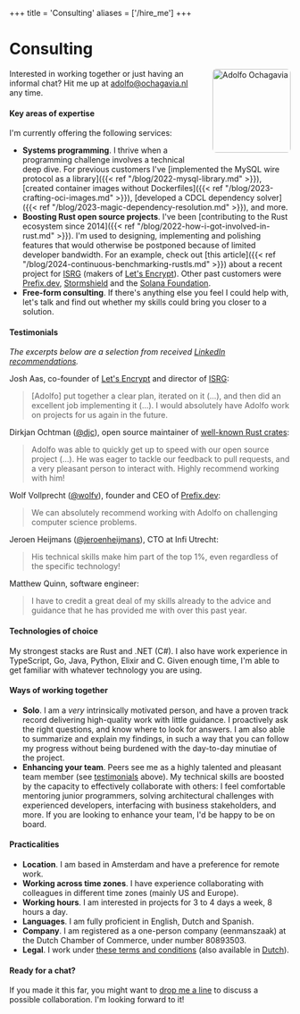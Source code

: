 +++
title = 'Consulting'
aliases = ['/hire_me']
+++

<style>
#headshot {
    width: 140px;
    height: 150px;
    border-radius: 5%;
    object-fit: cover;
}

@media (min-width: 600px) {
    #headshot {
        float: right;
        margin-left: 20px;
        margin-bottom: 20px;
    }
}
</style>

# Consulting

<img src="/images/headshot-light.jpg" alt="Adolfo Ochagavia" id="headshot">

Interested in working together or just having an informal chat? Hit me up at <a href="&#109;&#97;&#105;&#108;&#116;&#111;&#58;&#97;&#100;&#111;&#108;&#102;&#111;&#64;&#111;&#99;&#104;&#97;&#103;&#97;&#118;&#105;&#97;&#46;&#110;&#108;">&#97;&#100;&#111;&#108;&#102;&#111;&#64;&#111;&#99;&#104;&#97;&#103;&#97;&#118;&#105;&#97;&#46;&#110;&#108;</a> any time.

#### Key areas of expertise

I'm currently offering the following services:

* __Systems programming__. I thrive when a programming challenge involves a technical deep dive. For previous customers I've [implemented the MySQL wire protocol as a library]({{< ref "/blog/2022-mysql-library.md" >}}), [created container images without Dockerfiles]({{< ref "/blog/2023-crafting-oci-images.md" >}}), [developed a CDCL dependency solver]({{< ref "/blog/2023-magic-dependency-resolution.md" >}}), and more.
* __Boosting Rust open source projects__. I've been [contributing to the Rust ecosystem since 2014]({{< ref "/blog/2022-how-i-got-involved-in-rust.md" >}}). I'm used to designing, implementing and polishing features that would otherwise be postponed because of limited developer bandwidth. For an example, check out [this article]({{< ref "/blog/2024-continuous-benchmarking-rustls.md" >}}) about a recent project for [ISRG](https://www.abetterinternet.org/) (makers of [Let's Encrypt](https://letsencrypt.org/)). Other past customers were [Prefix.dev](https://prefix.dev/), [Stormshield](https://www.stormshield.com/) and the [Solana Foundation](https://solana.org/).
* __Free-form consulting__. If there's anything else you feel I could help with, let's talk and find out whether my skills could bring you closer to a solution.

#### Testimonials

_The excerpts below are a selection from received [LinkedIn recommendations](https://www.linkedin.com/in/adolfoochagavia/)._

Josh Aas, co-founder of [Let's Encrypt](https://letsencrypt.org/) and director of [ISRG](https://www.abetterinternet.org/):

> [Adolfo] put together a clear plan, iterated on it (...), and then did an excellent job implementing it (...). I would absolutely have Adolfo work on projects for us again in the future.

Dirkjan Ochtman ([@djc](https://github.com/djc/)), open source maintainer of [well-known Rust crates](https://github.com/sponsors/djc):

> Adolfo was able to quickly get up to speed with our open source project (...). He was eager to tackle our feedback to pull requests, and a very pleasant person to interact with. Highly recommend working with him!

Wolf Vollprecht ([@wolfv](https://github.com/wolfv/)), founder and CEO of [Prefix.dev](https://prefix.dev/):

> We can absolutely recommend working with Adolfo on challenging computer science problems.

Jeroen Heijmans ([@jeroenheijmans](https://github.com/jeroenheijmans/)), CTO at Infi Utrecht:

> His technical skills make him part of the top 1%, even regardless of the specific technology!

Matthew Quinn, software engineer:

> I have to credit a great deal of my skills already to the advice and guidance that he has provided me with over this past year.

</details>

#### Technologies of choice

My strongest stacks are Rust and .NET (C#). I also have work experience in TypeScript, Go, Java, Python, Elixir and C. Given enough time, I'm able to get familiar with whatever technology you are using.

#### Ways of working together

* __Solo__. I am a _very_ intrinsically motivated person, and have a proven track record delivering high-quality work with little guidance. I proactively ask the right questions, and know where to look for answers. I am also able to summarize and explain my findings, in such a way that you can follow my progress without being burdened with the day-to-day minutiae of the project.
* __Enhancing your team__. Peers see me as a highly talented and pleasant team member (see [testimonials](#testimonials) above). My technical skills are boosted by the capacity to effectively collaborate with others: I feel comfortable mentoring junior programmers, solving architectural challenges with experienced developers, interfacing with business stakeholders, and more. If you are looking to enhance your team, I'd be happy to be on board.

#### Practicalities

* __Location__. I am based in Amsterdam and have a preference for remote work.
* __Working across time zones__. I have experience collaborating with colleagues in different time zones (mainly US and Europe).
* __Working hours__. I am interested in projects for 3 to 4 days a week, 8 hours a day.
* __Languages__. I am fully proficient in English, Dutch and Spanish.
* __Company__. I am registered as a one-person company (eenmanszaak) at the Dutch Chamber of Commerce, under number 80893503.
* __Legal__. I work under <a href="/files/NLdigital Terms - EN.pdf">these terms and conditions</a> (also available in <a href="/files/NLdigital Voorwaarden - NL.pdf">Dutch</a>).

#### Ready for a chat?

If you made it this far, you might want to <a href="&#109;&#97;&#105;&#108;&#116;&#111;&#58;&#97;&#100;&#111;&#108;&#102;&#111;&#64;&#111;&#99;&#104;&#97;&#103;&#97;&#118;&#105;&#97;&#46;&#110;&#108;">drop me a line</a> to discuss a possible collaboration. I'm looking forward to it!
